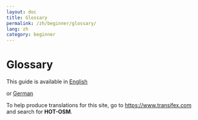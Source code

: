 ```yaml
---
layout: doc
title: Glossary
permalink: /zh/beginner/glossary/
lang: zh
category: beginner
---
```


Glossary
========

This guide is available in [English](/en/beginner/glossary/)

or [German](/de/beginner/glossary/)

To help produce translations for this site, go to <https://www.transifex.com> and search for **HOT-OSM**.
